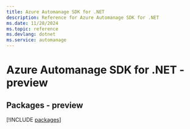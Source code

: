 ```yaml
---
title: Azure Automanage SDK for .NET
description: Reference for Azure Automanage SDK for .NET
ms.date: 11/28/2024
ms.topic: reference
ms.devlang: dotnet
ms.service: automanage
---
```

# Azure Automanage SDK for .NET - preview
## Packages - preview
[!INCLUDE [packages](automanage-index.md)]